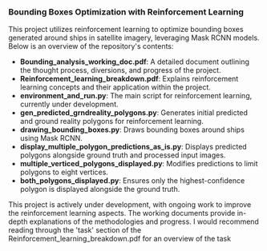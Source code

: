 ### Bounding Boxes Optimization with Reinforcement Learning

This project utilizes reinforcement learning to optimize bounding boxes generated around ships in satellite imagery, leveraging Mask RCNN models. Below is an overview of the repository's contents:

- **Bounding_analysis_working_doc.pdf**: A detailed document outlining the thought process, diversions, and progress of the project.
- **Reinforcement_learning_breakdown.pdf**: Explains reinforcement learning concepts and their application within the project.
- **environment_and_run.py**: The main script for reinforcement learning, currently under development.
- **gen_predicted_grndreality_polygons.py**: Generates initial predicted and ground reality polygons for reinforcement learning.
- **drawing_bounding_boxes.py**: Draws bounding boxes around ships using Mask RCNN.
- **display_multiple_polygon_predictions_as_is.py**: Displays predicted polygons alongside ground truth and processed input images.
- **multiple_verticed_polygons_displayed.py**: Modifies predictions to limit polygons to eight vertices.
- **both_polygons_displayed.py**: Ensures only the highest-confidence polygon is displayed alongside the ground truth.

This project is actively under development, with ongoing work to improve the reinforcement learning aspects. The working documents provide in-depth explanations of the methodologies and progress. I would recommend reading through the 'task' section of the Reinforcement_learning_breakdown.pdf for an overview of the task
